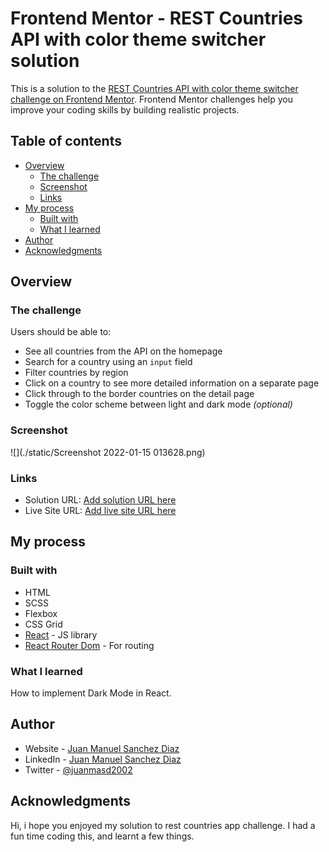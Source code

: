 # Frontend Mentor - REST Countries API with color theme switcher solution

This is a solution to the [REST Countries API with color theme switcher challenge on Frontend Mentor](https://www.frontendmentor.io/challenges/rest-countries-api-with-color-theme-switcher-5cacc469fec04111f7b848ca). Frontend Mentor challenges help you improve your coding skills by building realistic projects.

## Table of contents

- [Overview](#overview)
  - [The challenge](#the-challenge)
  - [Screenshot](#screenshot)
  - [Links](#links)
- [My process](#my-process)
  - [Built with](#built-with)
  - [What I learned](#what-i-learned)
- [Author](#author)
- [Acknowledgments](#acknowledgments)

## Overview

### The challenge

Users should be able to:

- See all countries from the API on the homepage
- Search for a country using an `input` field
- Filter countries by region
- Click on a country to see more detailed information on a separate page
- Click through to the border countries on the detail page
- Toggle the color scheme between light and dark mode _(optional)_

### Screenshot

![](./static/Screenshot 2022-01-15 013628.png)

### Links

- Solution URL: [Add solution URL here](https://your-solution-url.com)
- Live Site URL: [Add live site URL here](https://your-live-site-url.com)

## My process

### Built with

- HTML
- SCSS
- Flexbox
- CSS Grid
- [React](https://reactjs.org/) - JS library
- [React Router Dom](https://reactrouter.com/web/guides/quick-start) - For routing

### What I learned

How to implement Dark Mode in React.

## Author

- Website - [Juan Manuel Sanchez Diaz](https://jmsanchezdiaz.github.io/portfolio)
- LinkedIn - [Juan Manuel Sanchez Diaz](https://www.linkedin.com/in/juan-manuel-sanchez-diaz-1bb0661bb/)
- Twitter - [@juanmasd2002](https://www.twitter.com/juanmasd2002)

## Acknowledgments

Hi, i hope you enjoyed my solution to rest countries app challenge. I had a fun time coding this, and learnt a few things.
